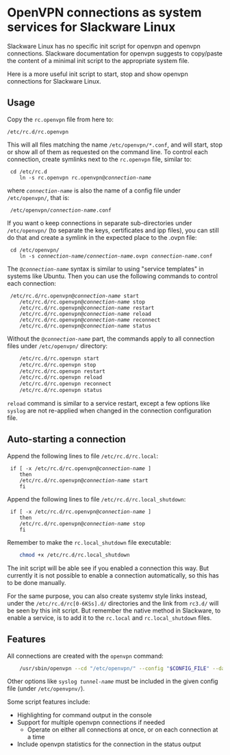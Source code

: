 # OpenVPN connections as system services for Slackware Linux
Slackware Linux has no specific init script for openvpn and openvpn connections.
Slackware documentation for openvpn suggests to copy/paste the content of a
minimal init script to the appropriate system file.

Here is a more useful init script to start, stop and show openvpn connections
for Slackware Linux.

## Usage
Copy the `rc.openvpn` file from here to:

    /etc/rc.d/rc.openvpn

This will all files matching the name `/etc/openvpn/*.conf`, and will start, stop or show all
of them as requested on the command line. To control each connection, create symlinks
next to the `rc.openvpn` file, similar to:
<pre><code> cd /etc/rc.d
    ln -s rc.openvpn rc.openvpn@<em>connection-name</em></code></pre>
where <code><em>connection-name</em></code> is also the name of a config file under `/etc/openvpn/`, that is:
<pre><code> /etc/openvpn/<em>connection-name</em>.conf</code></pre>
If you want o keep connections in separate sub-directories under `/etc/openvpn/` (to separate the keys,
certificates and ipp files), you can still do that and create a symlink in the expected place to the
.ovpn file:
<pre><code> cd /etc/openvpn/
    ln -s <em>connection-name</em>/<em>connection-name</em>.ovpn <em>connection-name</em>.conf</code></pre>
The <code>@<em>connection-name</em></code> syntax is similar to using "service templates" in systems like
Ubuntu. Then you can use the following commands to control each connection:
<pre><code> /etc/rc.d/rc.openvpn@<em>connection-name</em> start
    /etc/rc.d/rc.openvpn@<em>connection-name</em> stop
    /etc/rc.d/rc.openvpn@<em>connection-name</em> restart
    /etc/rc.d/rc.openvpn@<em>connection-name</em> reload
    /etc/rc.d/rc.openvpn@<em>connection-name</em> reconnect
    /etc/rc.d/rc.openvpn@<em>connection-name</em> status</code></pre>
Without the <code>@<em>connection-name</em></code> part, the commands apply to all connection files under
`/etc/openvpn/` directory:
```sh
    /etc/rc.d/rc.openvpn start
    /etc/rc.d/rc.openvpn stop
    /etc/rc.d/rc.openvpn restart
    /etc/rc.d/rc.openvpn reload
    /etc/rc.d/rc.openvpn reconnect
    /etc/rc.d/rc.openvpn status
```
`reload` command is similar to a service restart, except a few 
options like `syslog` are not re-applied when changed in the connection configuration file. 

## Auto-starting a connection
Append the following lines to file `/etc/rc.d/rc.local`:
<pre><code> if [ -x /etc/rc.d/rc.openvpn@<em>connection-name</em> ]
    then
	/etc/rc.d/rc.openvpn@<em>connection-name</em> start
    fi</code></pre>
Append the following lines to file `/etc/rc.d/rc.local_shutdown`:
<pre><code> if [ -x /etc/rc.d/rc.openvpn@<em>connection-name</em> ]
    then
	/etc/rc.d/rc.openvpn@<em>connection-name</em> stop
    fi</code></pre>

Remember to make the `rc.local_shutdown` file executable:
```sh
    chmod +x /etc/rc.d/rc.local_shutdown
```

The init script will be able see if you enabled a connection this way. But currently it
is not possible to enable a connection automatically, so this has to be done manually.

For the same purpose, you can also create systemv style links instead, under the
`/etc/rc.d/rc[0-6KSs].d/` directories and the link from `rc3.d/` will be seen by this init
script. But remember the native method in Slackware, to enable a service, is to 
add it to the `rc.local` and `rc.local_shutdown` files.

## Features
All connections are created with the `openvpn` command:
```sh
    /usr/sbin/openvpn --cd "/etc/openvpn/" --config "$CONFIG_FILE" --daemon
```
Other options like <code>syslog <em>tunnel-name</em></code> must be included in the given config file
(under `/etc/openvpnv/`).

Some script features include:
 * Highlighting for command output in the console
 * Support for multiple openvpn connections if needed
     * Operate on either all connections at once, or on each connection at a time
 * Include openvpn statistics for the connection in the status output
